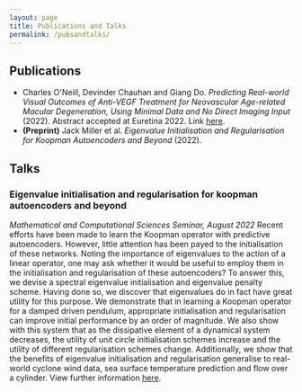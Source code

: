 ```yaml
---
layout: page
title: Publications and Talks
permalink: /pubsandtalks/
---
```


## Publications
* Charles O'Neill, Devinder Chauhan and Giang Do. _Predicting Real-world Visual Outcomes of Anti-VEGF Treatment for Neovascular Age-related Macular Degeneration, Using Minimal Data and No Direct Imaging Input_ (2022). Abstract accepted at Euretina 2022. Link [here](https://euretina.org/resource/abstract_2022_predicting-real-world-visual-outcomes-of-anti-vegf-treatment-for-neovascular-age-related-macular-degeneration-using-minimal-data-and-no-direct-imaging-input/).
* **(Preprint)** Jack Miller et al. _Eigenvalue Initialisation and Regularisation for Koopman Autoencoders and Beyond_ (2022). 

## Talks

### Eigenvalue initialisation and regularisation for koopman autoencoders and beyond
_Mathematical and Computational Sciences Seminar, August 2022_
Recent efforts have been made to learn the Koopman operator with predictive autoencoders. However, little attention has been payed to the initialisation of these networks. Noting the importance of eigenvalues to the action of a linear operator, one may ask whether it would be useful to employ them in the initialisation and regularisation of these autoencoders? To answer this, we devise a spectral eigenvalue initialisation and eigenvalue penalty scheme. Having done so, we discover that eigenvalues do in fact have great utility for this purpose. We demonstrate that in learning a Koopman operator for a damped driven pendulum, appropriate initialisation and regularisation can improve initial performance by an order of magnitude. We also show with this system that as the dissipative element of a dynamical system decreases, the utility of unit circle initialisation schemes increase and the utility of different regularisation schemes change. Additionally, we show that the benefits of eigenvalue initialisation and regularisation generalise to real-world cyclone wind data, sea surface temperature prediction and flow over a cylinder. View further information [here](https://maths.anu.edu.au/news-events/events/eigenvalue-initialisation-and-regularisation-koopman-autoencoders-and-beyond).